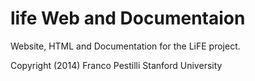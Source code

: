 life Web and Documentaion
====

Website, HTML and Documentation for the LiFE project.

Copyright (2014) Franco Pestilli Stanford University 
